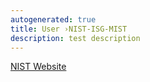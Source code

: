 ```yaml
---
autogenerated: true
title: User ›NIST-ISG-MIST
description: test description
---
```


[NIST Website](https://isg.nist.gov/deepzoomweb/resources/csmet/pages/image_stitching/image_stitching.html)
